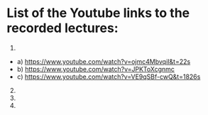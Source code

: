 # List of the Youtube links to the recorded lectures:
1. 
  - a) https://www.youtube.com/watch?v=ojmc4MbvqiI&t=22s
  - b) https://www.youtube.com/watch?v=JPKToXcgnmc
  - c) https://www.youtube.com/watch?v=VE9qSBf-cwQ&t=1826s
2.
3.
4.
